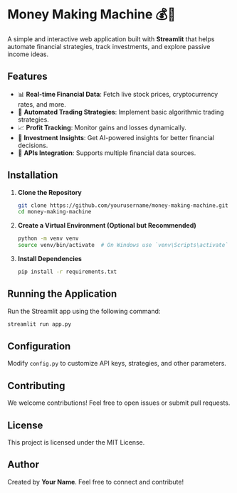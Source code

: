 # Money Making Machine 💰🚀

A simple and interactive web application built with **Streamlit** that helps automate financial strategies, track investments, and explore passive income ideas.

## Features
- 📊 **Real-time Financial Data**: Fetch live stock prices, cryptocurrency rates, and more.
- 🤖 **Automated Trading Strategies**: Implement basic algorithmic trading strategies.
- 📈 **Profit Tracking**: Monitor gains and losses dynamically.
- 🎯 **Investment Insights**: Get AI-powered insights for better financial decisions.
- 🔗 **APIs Integration**: Supports multiple financial data sources.

## Installation

1. **Clone the Repository**
   ```sh
   git clone https://github.com/yourusername/money-making-machine.git
   cd money-making-machine
   ```

2. **Create a Virtual Environment (Optional but Recommended)**
   ```sh
   python -m venv venv
   source venv/bin/activate  # On Windows use `venv\Scripts\activate`
   ```

3. **Install Dependencies**
   ```sh
   pip install -r requirements.txt
   ```

## Running the Application

Run the Streamlit app using the following command:
```sh
streamlit run app.py
```

## Configuration
Modify `config.py` to customize API keys, strategies, and other parameters.

## Contributing
We welcome contributions! Feel free to open issues or submit pull requests.

## License
This project is licensed under the MIT License.

## Author
Created by **Your Name**. Feel free to connect and contribute!

